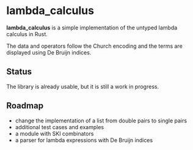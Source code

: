 # lambda_calculus

**lambda_calculus** is a simple implementation of the untyped lambda calculus in Rust.

The data and operators follow the Church encoding and the terms are displayed using De Bruijn indices.

## Status

The library is already usable, but it is still a work in progress.

## Roadmap

- change the implementation of a list from double pairs to single pairs
- additional test cases and examples
- a module with SKI combinators
- a parser for lambda expressions with De Bruijn indices
